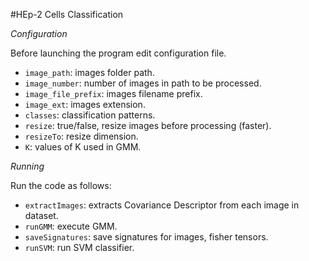 #HEp-2 Cells Classification

*Configuration*

Before launching the program edit configuration file.

- `image_path`:  images folder path.
- `image_number`: number of images in path to be processed.
- `image_file_prefix`: images filename prefix.
- `image_ext`: images extension.
- `classes`: classification patterns.
- `resize`: true/false, resize images before processing (faster).
- `resizeTo`: resize dimension.
- `K`: values of K used in GMM.

*Running*

Run the code as follows: 

- `extractImages`: extracts Covariance Descriptor from each image in dataset.
- `runGMM`: execute GMM.
- `saveSignatures`: save signatures for images, fisher tensors.
- `runSVM`: run SVM classifier.
